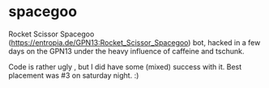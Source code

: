 spacegoo
========

Rocket Scissor Spacegoo (https://entropia.de/GPN13:Rocket_Scissor_Spacegoo) bot, hacked in a few days on the GPN13 under the heavy influence of caffeine and tschunk.

Code is rather ugly , but I did have some (mixed) success with it. Best placement was #3 on saturday night. :)

